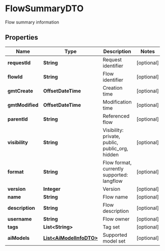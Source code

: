

# FlowSummaryDTO

Flow summary information

## Properties

| Name | Type | Description | Notes |
|------------ | ------------- | ------------- | -------------|
|**requestId** | **String** | Request identifier |  [optional] |
|**flowId** | **String** | Flow identifier |  [optional] |
|**gmtCreate** | **OffsetDateTime** | Creation time |  [optional] |
|**gmtModified** | **OffsetDateTime** | Modification time |  [optional] |
|**parentId** | **String** | Referenced flow |  [optional] |
|**visibility** | **String** | Visibility: private, public, public_org, hidden |  [optional] |
|**format** | **String** | Flow format, currently supported: langflow |  [optional] |
|**version** | **Integer** | Version |  [optional] |
|**name** | **String** | Flow name |  [optional] |
|**description** | **String** | Flow description |  [optional] |
|**username** | **String** | Flow owner |  [optional] |
|**tags** | **List&lt;String&gt;** | Tag set |  [optional] |
|**aiModels** | [**List&lt;AiModelInfoDTO&gt;**](AiModelInfoDTO.md) | Supported model set |  [optional] |



